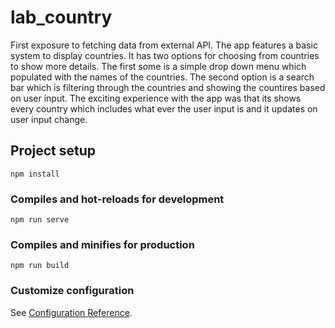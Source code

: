 # lab_country

First exposure to fetching data from external API. The app features a basic system 
to display countries. It has two options for choosing from countries to show more
details. The first some is a simple drop down menu which populated with the names of 
the countries. The second option is a search bar which is filtering through the 
countries and showing the countires based on user input. The exciting experience with
the app was that its shows every country which includes what ever the user input is 
and it updates on user input change.

## Project setup
```
npm install
```

### Compiles and hot-reloads for development
```
npm run serve
```

### Compiles and minifies for production
```
npm run build
```

### Customize configuration
See [Configuration Reference](https://cli.vuejs.org/config/).
